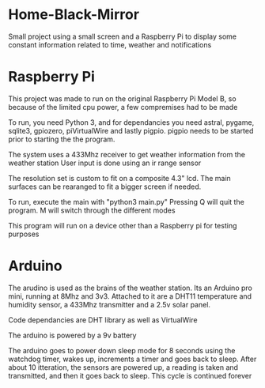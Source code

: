 # Home-Black-Mirror

Small project using a small screen and a Raspberry Pi to display some constant information related to time, weather and notifications


# Raspberry Pi

This project was made to run on the original Raspberry Pi Model B, so because of the limited cpu power, a few compremises had to be made

To run, you need Python 3, and for dependancies you need astral, pygame, sqlite3, gpiozero, piVirtualWire and lastly pigpio. pigpio needs to be started prior to starting the the program. 

The system uses a 433Mhz receiver to get weather information from the weather station
User input is done using an ir range sensor

The resolution set is custom to fit on a composite 4.3" lcd. The main surfaces can be rearanged to fit a bigger screen if needed.

To run, execute the main with "python3 main.py" Pressing Q will quit the program. M will switch through the different modes

This program will run on a device other than a Raspberry pi for testing purposes 


# Arduino

The arudino is used as the brains of the weather station. Its an Arduino pro mini, running at 8Mhz and 3v3. Attached to it are a DHT11 temperature and humidity sensor, a 433Mhz transmitter and a 2.5v solar panel. 

Code dependancies are DHT library as well as VirtualWire

The arduino is powered by a 9v battery

The arduino goes to power down sleep mode for 8 seconds using the watchdog timer, wakes up, increments a timer and goes back to sleep. After about 10 itteration, the sensors are powered up, a reading is taken and transmitted, and then it goes back to sleep. This cycle is continued forever
